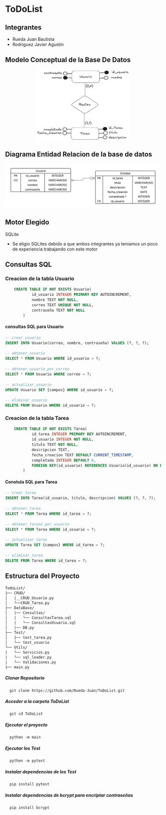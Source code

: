 # ToDoList

## Integrantes
- Rueda Juan Bautista
- Rodriguez Javier Agustin
  

## Modelo Conceptual de la Base De Datos
<p align="center">
  <img src="img/modelo coneptual de BS usuario-tarea.png" alt="Captura de pantalla" width="300"/>
</p>

## Diagrama Entidad Relacion de la base de datos
<p align="center">
  <img src="img/Diagrama entidad relacion BD usuario-tarea.png" alt="Captura de pantalla" width="500"/>
</p>

## Motor Elegido
SQLite
- Se eligio SQLites debido a que ambos integrantes ya teniamos un poco de experiencia trabajando con este motor

## Consultas SQL

### Creacion de la tabla Usuario
```sql
    CREATE TABLE IF NOT EXISTS Usuario(
            id_usuario INTEGER PRIMARY KEY AUTOINCREMENT,
            nombre TEXT NOT NULL,
            correo TEXT UNIQUE NOT NULL,
            contraseña TEXT NOT NULL
        )
```
#### consultas SQL para Usuario
```sql
-- crear_usuario
INSERT INTO Usuario(correo, nombre, contraseña) VALUES (?, ?, ?);

-- obtener_usuario
SELECT * FROM Usuario WHERE id_usuario = ?;

-- obtener_usuario_por_correo
SELECT * FROM Usuario WHERE correo = ?;

-- actualizar_usuario
UPDATE Usuario SET {campos} WHERE id_usuario = ?;

-- eliminar_usuario
DELETE FROM Usuario WHERE id_usuario = ?;
```
### Creacion de la tabla Tarea
``` sql
    CREATE TABLE IF NOT EXISTS Tarea(
            id_tarea INTEGER PRIMARY KEY AUTOINCREMENT,
            id_usuario INTEGER NOT NULL,
            titulo TEXT NOT NULL,
            descripcion TEXT,
            fecha_creacion TEXT DEFAULT CURRENT_TIMESTAMP,
            completada INTEGER DEFAULT 0,
            FOREIGN KEY(id_usuario) REFERENCES Usuario(id_usuario) ON DELETE CASCADE
        )
```
#### Constula SQL para Tarea
```sql
-- crear_tarea
INSERT INTO Tarea(id_usuario, titulo, descripcion) VALUES (?, ?, ?);

-- obtener_tarea
SELECT * FROM Tarea WHERE id_tarea = ?;

-- obtener_tareas_por_usuario
SELECT * FROM Tarea WHERE id_usuario = ?;

-- actualizar_tarea
UPDATE Tarea SET {campos} WHERE id_tarea = ?;

-- eliminar_tarea
DELETE FROM Tarea WHERE id_tarea = ?;
```
## Estructura del Proyecto
```text
TodoList/
├── CRUD/                  
│   |__CRUD_Usuario.py            
│   └──CRUD_Tarea.py   
├── DataBase/                     
│   |── Consultas/
│   |   └── ConsultasTarea.sql             
│   |   └── ConsultasUsuario.sql    
│   |── DB.py   
├── Test/                     
│   ├── test_tarea.py             
│   └── test_usuario            
└── Utils/                    
|   └── Servicios.py
|   └── sql_loader.py
|   └── Validaciones.py
├── main.py 
```

##### Clonar Repositorio
```git
  git clone https://github.com/Rueda-Juan/ToDoList.git
```

##### Acceder a la carpeta ToDoList
```git
  git cd ToDoList
```

##### Ejecutar el proyecto
```
  python -m main
```

##### Ejecutar los Test
```
  python -m pytest
```
##### Instalar dependencias de los Test
```
  pip install pytest
```

##### Instalar dependencias de bcrypt para encriptar contraseñas
```
  pip install bcrypt
```